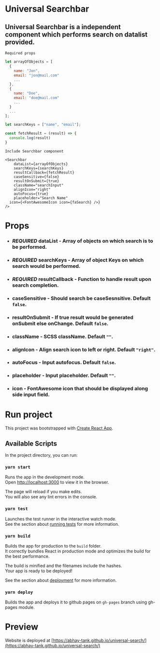 # Universal Searchbar

## Universal Searchbar is a independent component which performs search on datalist provided.

`Required props`

```js
let arrayOfObjects = [
  {
    name: "Jon",
    email: "jon@mail.com"
    ...
  },
  {
    name: "Doe",
    email: "doe@mail.com"
    ...
  }
  ...
];

let searchKeys = ["name", "email"];

const fetchResult = (result) => {
  console.log(result)
}
```

`Include Searchbar component`

```JSX
<Searchbar
	dataList={arrayOfObjects}
	searchKeys={searchKeys}
	resultCallback={fetchResult}
	caseSensitive={false}
	resultOnSubmit={true}
	className="searchInput"
	alignIcon="right"
	autoFocus={true}
	placeholder="Search Name"
  icon={<FontAwesomeIcon icon={faSearch} />}
/>
```

# Props

- ### _REQUIRED_ **dataList** - Array of objects on which search is to be performed.
- ### _REQUIRED_ **searchKeys** - Array of object Keys on which search would be performed.
- ### _REQUIRED_ **resultCallback** - Function to handle result upon search completion.
- ### **caseSensitive** - Should search be caseSesnsitive. Default `false`.
- ### **resultOnSubmit** - If true result would be generated onSubmit else onChange. Default `false`.
- ### **className** - SCSS className. Default `""`.
- ### **alignIcon** - Align search icon to left or right. Default `"right"`.

- ### **autoFocus** - Input autofocus. Default `false`.
- ### **placeholder** - Input placeholder. Default `""`.
- ### **icon** - FontAwesome icon that should be displayed along side input field.

# Run project

This project was bootstrapped with [Create React App](https://github.com/facebook/create-react-app).

## Available Scripts

In the project directory, you can run:

### `yarn start`

Runs the app in the development mode.\
Open [http://localhost:3000](http://localhost:3000) to view it in the browser.

The page will reload if you make edits.\
You will also see any lint errors in the console.

### `yarn test`

Launches the test runner in the interactive watch mode.\
See the section about [running tests](https://facebook.github.io/create-react-app/docs/running-tests) for more information.

### `yarn build`

Builds the app for production to the `build` folder.\
It correctly bundles React in production mode and optimizes the build for the best performance.

The build is minified and the filenames include the hashes.\
Your app is ready to be deployed!

See the section about [deployment](https://facebook.github.io/create-react-app/docs/deployment) for more information.

### `yarn deploy`

Builds the app and deploys it to github pages on `gh-pages` branch using gh-pages module.

# Preview

Website is deployed at [https://abhay-tank.github.io/universal-search/](https://abhay-tank.github.io/universal-search/)
